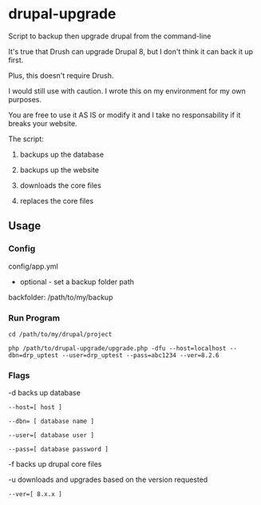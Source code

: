 # drupal-upgrade
Script to backup then upgrade drupal from the command-line

It's true that Drush can upgrade Drupal 8, but I don't think it can back it up first.

Plus, this doesn't require Drush.

I would still use with caution. I wrote this on my environment for my own purposes.

You are free to use it AS IS or modify it and I take no responsability if it breaks your website.

The script:

1. backups up the database

2. backups up the website 

3. downloads the core files

4. replaces the core files

## Usage

### Config

config/app.yml

* optional - set a backup folder path

backfolder: /path/to/my/backup

### Run Program

``` cd /path/to/my/drupal/project ```

``` php /path/to/drupal-upgrade/upgrade.php -dfu --host=localhost --dbn=drp_uptest --user=drp_uptest --pass=abc1234 --ver=8.2.6 ```

### Flags

-d  backs up database
    
    --host=[ host ]
    
    --dbn= [ database name ]
   
    --user=[ database user ]
    
    --pass=[ database password ]

-f  backs up drupal core files

-u  downloads and upgrades based on the version requested
    
    --ver=[ 8.x.x ]
    

